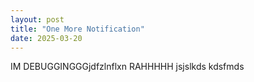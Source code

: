 ```yaml
---
layout: post
title: "One More Notification"
date: 2025-03-20
---
```


IM DEBUGGINGGGjdfzlnflxn
RAHHHHH
jsjslkds
kdsfmds
